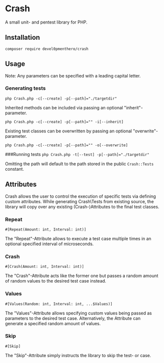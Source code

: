 # Crash
A small unit- and pentest library for PHP.

## Installation
``composer require devel0pmenthero/crash``

## Usage
Note: Any parameters can be specified with a leading capital letter.

### Generating tests
``php Crash.php -c[--create] -p[--path]="./targetdir"``

Inherited methods can be included via passing an optional "inherit"-parameter.

``php Crash.php -c[--create] -p[--path]="" -i[--inherit]``

Existing test classes can be overwritten by passing an optional "overwrite"-parameter.

``php Crash.php -c[--create] -p[--path]="" -o[--overwrite]``

###Running tests
``php Crash.php -t[--test] -p[--path]="./targetdir"``

Omitting the path will default to the path stored in the public ``Crash::Tests`` constant.

## Attributes
Crash allows the user to control the execution of specific tests via defining custom attributes.
While generating Crash\Tests from existing source, the library will copy over any existing (Crash-)Attributes to the final test classes.

### Repeat
``#[Repeat(Amount: int, Interval: int)]``

The "Repeat"-Attribute allows to execute a test case multiple times in an optional specified interval of microseconds.

### Crash
``#[Crash(Amount: int, Interval: int)]``

The "Crash"-Attribute acts like the former one but passes a random amount of random values to the desired test case instead.

### Values
``#[Values(Random: int, Interval: int, ...$Values)]``

The "Values"-Attribute allows specifying custom values being passed as parameters to the desired test case.
Alternatively, the Attribute can generate a specified random amount of values.

### Skip
``#[Skip]``

The "Skip"-Attribute simply instructs the library to skip the test- or case. 
